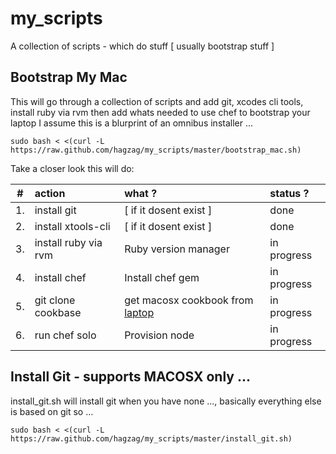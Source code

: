 my_scripts
==========

A collection of scripts - which do stuff [ usually bootstrap stuff ]


Bootstrap My Mac
----------------
  This will go through a collection of scripts and add git, xcodes cli tools, 
  install ruby via rvm then add whats needed to use chef to bootstrap your laptop
  I assume this is a blurprint of an omnibus installer ...

	sudo bash < <(curl -L https://raw.github.com/hagzag/my_scripts/master/bootstrap_mac.sh)

  Take a closer look this will do:

| #  | action      | what ?                  | status ? |
|:--:|:------------|:------------------------|:---------|
| 1. | install git | [ if it dosent exist ]  | done     |
| 2. | install xtools-cli | [ if it dosent exist ]  | done     |
| 3. | install ruby via rvm | Ruby version manager | in progress |
| 4. | install chef | Install chef gem | in progress |
| 5. | git clone cookbase | get macosx cookbook from [laptop][1] | in progress |
| 6. | run chef solo | Provision node | in progress |


Install Git - supports MACOSX only ...
-----------
install_git.sh will install git when you have none ..., basically everything else is based on git so ...
  
    sudo bash < <(curl -L https://raw.github.com/hagzag/my_scripts/master/install_git.sh)





[1]: https://github.com/cookbase/laptop 
